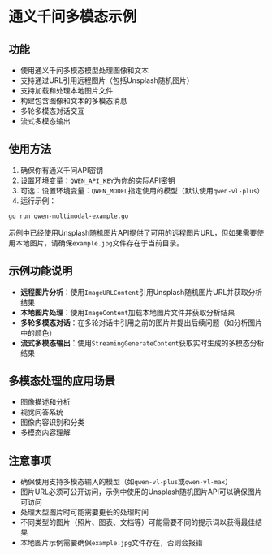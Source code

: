 # 通义千问多模态示例

## 功能

- 使用通义千问多模态模型处理图像和文本
- 支持通过URL引用远程图片（包括Unsplash随机图片）
- 支持加载和处理本地图片文件
- 构建包含图像和文本的多模态消息
- 多轮多模态对话交互
- 流式多模态输出

## 使用方法

1. 确保你有通义千问API密钥
2. 设置环境变量：`QWEN_API_KEY`为你的实际API密钥
3. 可选：设置环境变量：`QWEN_MODEL`指定使用的模型（默认使用`qwen-vl-plus`）
4. 运行示例：

```bash
go run qwen-multimodal-example.go
```

示例中已经使用Unsplash随机图片API提供了可用的远程图片URL，但如果需要使用本地图片，请确保`example.jpg`文件存在于当前目录。

## 示例功能说明

- **远程图片分析**：使用`ImageURLContent`引用Unsplash随机图片URL并获取分析结果
- **本地图片处理**：使用`ImageContent`加载本地图片文件并获取分析结果
- **多轮多模态对话**：在多轮对话中引用之前的图片并提出后续问题（如分析图片中的颜色）
- **流式多模态输出**：使用`StreamingGenerateContent`获取实时生成的多模态分析结果

## 多模态处理的应用场景

- 图像描述和分析
- 视觉问答系统
- 图像内容识别和分类
- 多模态内容理解

## 注意事项

- 确保使用支持多模态输入的模型（如`qwen-vl-plus`或`qwen-vl-max`）
- 图片URL必须可公开访问，示例中使用的Unsplash随机图片API可以确保图片可访问
- 处理大型图片时可能需要更长的处理时间
- 不同类型的图片（照片、图表、文档等）可能需要不同的提示词以获得最佳结果
- 本地图片示例需要确保`example.jpg`文件存在，否则会报错